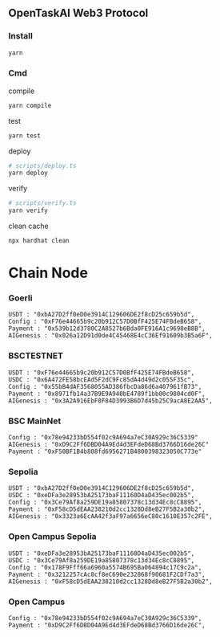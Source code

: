 ## OpenTaskAI Web3 Protocol
### Install
```sh
yarn
```
### Cmd
compile
```sh
yarn compile
```
test
```sh
yarn test
```
deploy

```sh
# scripts/deploy.ts
yarn deploy
```
verify
```sh
# scripts/verify.ts
yarn verify
```
clean cache
```sh
npx hardhat clean
```

# Chain Node

### Goerli
```
USDT : "0xbA27D2ff0eD0e3914C129606DE2f8cD25c659b5d",
Config : "0xF76e44665b9c20b912C57D0BfF425E74FBdeB658",
Payment : "0x539b12d3780C2A8527b6Bda0FE916A1c9698eB8B",
AIGenesis : "0x026a12D91d0de4C45468E4cC36Ef91609b3B5a6F",
```
###

### BSCTESTNET
```
USDT : "0xF76e44665b9c20b912C57D0BfF425E74FBdeB658",
USDC : "0x6A472FE58bcEAd5F2dC9Fc85dA4d49d2c055F35c",
Config : "0x55bB4dAF3568055AD386fbcDa86d6a407961fB73",
Payment : "0x8971fb14a37B9E9A940bE4789f1bb00c9804cd0F",
AIGenesis : "0x3A2A916EbF8F84D3993B6D7d45b25C9acA8E2AA5",
```

### BSC MainNet
```
Config : "0x78e94233bD554f02c9A694a7eC30A929c36C5339"
AIGenesis : "0xD9C2Ff6DBD04A9Ed4d3EFdeD68Bd3766D16de26C"
Payment : "0xF50BF1B4b808fd6956271B4800398323050C773e"
```

### Sepolia
```
USDT : "0xbA27D2ff0eD0e3914C129606DE2f8cD25c659b5d",
USDC : "0xeDFa3e28953bA25173baF11160D4aD435ec002b5",
Config : "0x3Ce79Af8a259DE19a85807378c13d34Ec8cC8895",
Payment : "0xF58cD5dEAA238210d2cc1328Dd8eB27F5B2a30b2",
AIGenesis : "0x3323a6EcAA42f3aF97a6656eC80c1610E357c2FE",
```

### Open Campus Sepolia
```
USDT : "0xeDFa3e28953bA25173baF11160D4aD435ec002b5",
USDC : "0x3Ce79Af8a259DE19a85807378c13d34Ec8cC8895",
Config : "0x178F9Fff66a6960a5574B695Ba064894c17C9c2a",
Payment : "0x3212257cAc8cf8eC690e232868f90681F2CDf7a3",
AIGenesis : "0xF58cD5dEAA238210d2cc1328Dd8eB27F5B2a30b2",
```


### Open Campus
```
Config : "0x78e94233bD554f02c9A694a7eC30A929c36C5339",
Payment : "0xD9C2Ff6DBD04A9Ed4d3EFdeD68Bd3766D16de26C",
```
